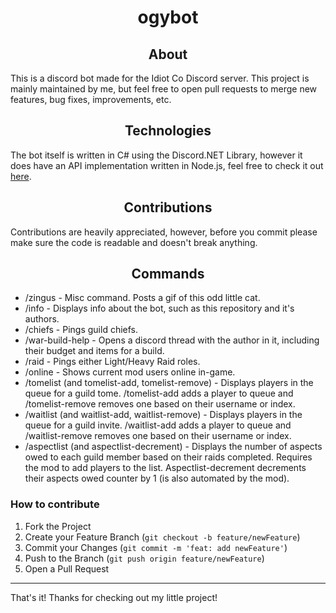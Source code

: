 ﻿<h1 align="center"> ogybot </h1>

<h2 align="center"> About </h2>

This is a discord bot made for the Idiot Co Discord server. This project is mainly maintained by me, but feel free to
open pull requests to merge new features, bug fixes, improvements, etc.


<h2 align="center"> Technologies </h2>

The bot itself is written in C# using the Discord.NET Library, however it does have an API implementation written in
Node.js, feel free to check it out <a href="https://github.com/ezlixp/ico_server" target="_blank">here</a>.


<h2 align="center"> Contributions </h2>

Contributions are heavily appreciated, however, before you commit please make sure the code is readable and doesn't
break anything.

<h2 align="center"> Commands </h2>

- /zingus - Misc command. Posts a gif of this odd little cat.
- /info - Displays info about the bot, such as this repository and it's authors.
- /chiefs - Pings guild chiefs.
- /war-build-help - Opens a discord thread with the author in it, including their budget and items for a build.
- /raid - Pings either Light/Heavy Raid roles.
- /online - Shows current mod users online in-game.
- /tomelist (and tomelist-add, tomelist-remove) - Displays players in the queue for a guild tome. /tomelist-add adds a
  player to queue and /tomelist-remove removes one based on their username or index.
- /waitlist (and waitlist-add, waitlist-remove) - Displays players in the queue for a guild invite. /waitlist-add adds a
  player to queue and /waitlist-remove removes one based on their username or index.
- /aspectlist (and aspectlist-decrement) - Displays the number of aspects owed to each guild member based on their raids
  completed. Requires the mod to add players to the list. Aspectlist-decrement decrements their aspects owed counter by
  1 (is also automated by the mod).

<h3> How to contribute </h3>

1. Fork the Project
2. Create your Feature Branch (`git checkout -b feature/newFeature`)
3. Commit your Changes (`git commit -m 'feat: add newFeature'`)
4. Push to the Branch (`git push origin feature/newFeature`)
5. Open a Pull Request

<hr>

That's it! Thanks for checking out my little project!